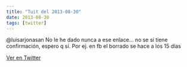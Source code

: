 ```yaml
---
title: "Tuit del 2013-08-30"
date: 2013-08-30
tags: [twitter]
---
```


@luisarjonasan No le he dado nunca a ese enlace… no se sí tiene confirmación, espero q sí. Por ej. en fb el borrado se hace a los 15 días



[Ver en Twitter](https://twitter.com/i/web/status/373567125342130176)
